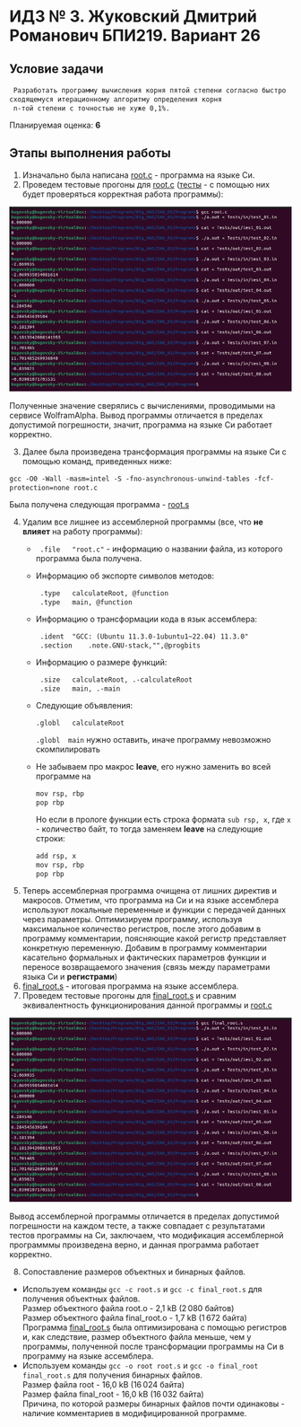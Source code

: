 # ИДЗ № 3. Жуковский Дмитрий Романович БПИ219. Вариант 26 

## Условие задачи
```
 Разработать программу вычисления корня пятой степени согласно быстро сходящемуся итерационному алгоритму определения корня 
 n-той степени с точностью не хуже 0,1%.
```
Планируемая оценка: **6** 

## Этапы выполнения работы

1. Изначально была написана [root.c](https://github.com/bugovsky/CSA_IHW_03/blob/main/Programs/root.c) - программа на языке Си.
2. Проведем тестовые прогоны для [root.c](https://github.com/bugovsky/CSA_IHW_03/blob/main/Programs/root.c) ([тесты](https://github.com/bugovsky/CSA_IHW_03/tree/main/Tests) - с помощью них будет проверяться корректная работа программы):

![](https://github.com/bugovsky/CSA_IHW_03/blob/main/Images/c_tests.png)

Полученные значение сверялись с вычислениями, проводимыми на сервисе WolframAlpha. Вывод программы отличается в пределах допустимой погрешности, значит, программа на языке Си работает корректно.

3. Далее была произведена трансформация программы на языке Си с помощью команд, приведенных ниже: 
```
gcc -O0 -Wall -masm=intel -S -fno-asynchronous-unwind-tables -fcf-protection=none root.c
```

Была получена следующая программа - [root.s](https://github.com/bugovsky/CSA_IHW_03/blob/main/Programs/root.s)

4. Удалим все лишнее из ассемблерной программы (все, что **не влияет** на работу программы):
    - `	.file	"root.c"` -  информацию о названии файла, из которого программа была получена.
    - Информацию об экспорте символов методов:
    
       ```
        .type	calculateRoot, @function
        .type	main, @function
       ```
     - Информацию о трансформации кода в язык ассемблера:
     
       ```
      	.ident	"GCC: (Ubuntu 11.3.0-1ubuntu1~22.04) 11.3.0"
	    .section	.note.GNU-stack,"",@progbits
       ```
     - Информацию о размере функций:
       ```
        .size	calculateRoot, .-calculateRoot
        .size	main, .-main
       ```
     - Следующие объявления:
       ```
       .globl	calculateRoot
       ```
       `.globl	main` нужно оставить, иначе программу невозможно скомпилировать
     - Не забываем про макрос **leave**, его нужно заменить во всей программе на
        ```assembly
        mov rsp, rbp
        pop rbp
        ```
        Но если в прологе функции есть строка формата `sub rsp, x`, где `x` - количество байт, то тогда заменяем **leave** на следующие строки:
        ```assembly
        add rsp, x
        mov rsp, rbp
        pop rbp
        ```
5. Теперь ассемблерная программа очищена от лишних директив и макросов. Отметим, что программа на Си и на языке ассемблера используют локальные переменные и функции с передачей данных через параметры. Оптимизируем программу, используя максимальное количество регистров, после этого добавим в программу комментарии, поясняющие какой регистр представляет конкретную переменную. Добавим в программу комментарии касательно формальных и фактических параметров функции и переносе возвращаемого значения (связь между параметрами языка Си и **регистрами**)
6. [final_root.s](https://github.com/bugovsky/CSA_IHW_03/blob/main/Programs/final_root.s) - итоговая программа на языке ассемблера.
7. Проведем тестовые прогоны для [final_root.s](https://github.com/bugovsky/CSA_IHW_03/blob/main/Programs/final_root.s) и сравним эквивалентность функционирования данной программы и [root.c](https://github.com/bugovsky/CSA_IHW_03/blob/main/Programs/root.c)
    
![](https://github.com/bugovsky/CSA_IHW_03/blob/main/Images/asm_tests.png)  
	
Вывод ассемблерной программы отличается в пределах допустимой погрешности на каждом тесте, а также совпадает с результатами тестов программы на Си, заключаем, что модификация ассемблерной программмы произведена верно, и данная программа работает корректно.  

8. Сопоставление размеров объектных и бинарных файлов.
- Используем команды `gcc -c root.s` и `gcc -c final_root.s` для получения объектных файлов.  
Размер объектного файла root.o - 2,1 kB (2 080 байтов)  
Размер объектного файла final_root.o - 1,7 kB (1 672 байта)  
Программа [final_root.s](https://github.com/bugovsky/CSA_IHW_03/blob/main/Programs/final_root.s) была оптимизирована с помощью регистров и, как следствие, размер объектного файла меньше, чем у программы, полученной после трансформации программы на Си в программу на языке ассемблера.
- Используем команды `gcc -o root root.s` и `gcc -o final_root final_root.s` для получения бинарных файлов.  
Размер файла root - 16,0 kB (16 024 байта)  
Размер файла final_root - 16,0 kB (16 032 байта)  
Причина, по которой размеры бинарных файлов почти одинаковы - наличие комментариев в модифицированной программе.

